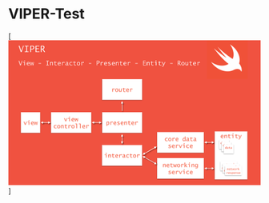# VIPER-Test

[![name](https://github.com/ricardo-granja-chavez/VIPER-Test/blob/master/viper-diagram.png?raw=true)]
